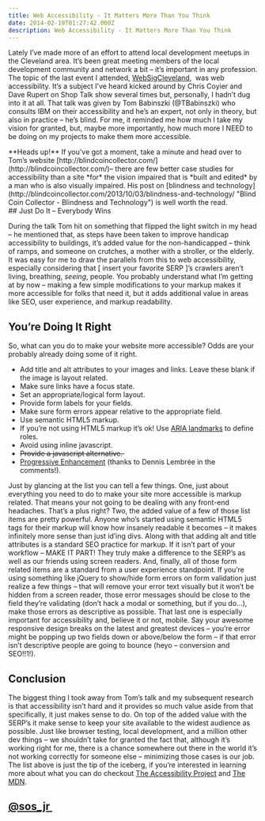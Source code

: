 ```yaml
---
title: Web Accessibility - It Matters More Than You Think
date: 2014-02-19T01:27:42.000Z
description: Web Accessibility - It Matters More Than You Think
---
```


Lately I’ve made more of an effort to attend local development meetups in the Cleveland area. It’s been great meeting members of the local development community and network a bit – it’s important in any profession. The topic of the last event I attended, [WebSigCleveland](http://websigcleveland.org 'WebSigCleveland'),  was web accessibility. It’s a subject I’ve heard kicked around by Chris Coyier and Dave Rupert on Shop Talk show several times but, personally, I hadn’t dug into it at all. That talk was given by Tom Babinszki (@TBabinszki) who consults IBM on their accessibility and he’s an expert, not only in theory, but also in practice – he’s blind. For me, it reminded me how much I take my vision for granted, but, maybe more importantly, how much more I NEED to be doing on my projects to make them more accessible.

<div class="alert alert-info"><span class="alert-before"></span><span class="alert-after"></span><div class="alert-wrapper">**Heads up!** If you’ve got a moment, take a minute and head over to Tom’s website [http://blindcoincollector.com/](http://blindcoincollector.com/)– there are few better case studies for accessibility than a site *for* the vision impaired that is *built and edited* by a man who is also visually impaired. His post on [blindness and technology](http://blindcoincollector.com/2013/10/03/blindness-and-technology/ "Blind Coin Collector - Blindness and Technology") is well worth the read.  
<span class="ico-st alert-close"></span></div><div class="clear"></div></div>
## Just Do It – Everybody Wins

During the talk Tom hit on something that flipped the light switch in my head – he mentioned that, as steps have been taken to improve handicap accessibility to buildings, it’s added value for the non-handicapped – think of ramps, and someone on crutches, a mother with a stroller, or the elderly. It was easy for me to draw the parallels from this to web accessibility, especially considering that [ insert your favorite SERP ]’s crawlers aren’t living, breathing, _seeing_, people. You probably understand what I’m getting at by now – making a few simple modifications to your markup makes it more accessible for folks that need it, but it adds additional value in areas like SEO, user experience, and markup readability.

## You’re Doing It Right

So, what can you do to make your website more accessible? Odds are your probably already doing some of it right.

- Add title and alt attributes to your images and links. Leave these blank if the image is layout related.
- Make sure links have a focus state.
- Set an appropriate/logical form layout.
- Provide form labels for your fields.
- Make sure form errors appear relative to the appropriate field.
- Use semantic HTML5 markup.
- If you’re not using HTML5 markup it’s ok! Use [ARIA landmarks](http://www.w3.org/WAI/GL/wiki/Using_ARIA_landmarks_to_identify_regions_of_a_page 'ARIA Landmarks') to define roles.
- Avoid using inline javascript.
- <del>Provide a javascript alternative. </del>
- [Progressive Enhancement](http://alistapart.com/article/progressiveenhancementwithjavascript 'Progressive Enhancement with Javascript') (thanks to Dennis Lembrée in the comments!).

Just by glancing at the list you can tell a few things. One, just about everything you need to do to make your site more accessible is markup related. That means your not going to be dealing with any front-end headaches. That’s a plus right? Two, the added value of a few of those list items are pretty powerful. Anyone who’s started using semantic HTML5 tags for their markup will know how insanely readable it becomes – it makes infinitely more sense than just id’ing divs. Along with that adding alt and title attributes is a standard SEO practice for markup. If it isn’t part of your workflow – MAKE IT PART! They truly make a difference to the SERP’s as well as our friends using screen readers. And, finally, all of those form related items are a standard from a user experience standpoint. If you’re using something like jQuery to show/hide form errors on form validation just realize a few things – that will remove your error text visually but it won’t be hidden from a screen reader, those error messages should be close to the field they’re validating (don’t hack a modal or something, but if you do…), make those errors as descriptive as possible. That last one is especially important for accessibility and, believe it or not, mobile. Say your awesome responsive design breaks on the latest and greatest devices – you’re error might be popping up two fields down or above/below the form – if that error isn’t descriptive people are going to bounce (heyo – conversion and SEO!!1!).

## Conclusion

The biggest thing I took away from Tom’s talk and my subsequent research is that accessibility isn’t hard and it provides so much value aside from that specifically, it just makes sense to do. On top of the added value with the SERP’s it make sense to keep your site available to the widest audience as possible. Just like browser testing, local development, and a million other dev things – we shouldn’t take for granted the fact that, although it’s working right for me, there is a chance somewhere out there in the world it’s not working correctly for someone else – minimizing those cases is our job. The list above is just the tip of the iceberg, if you’re interested in learning more about what you can do checkout [The Accessibility Project](http://a11yproject.com/ 'The Accessibility Project') and [The MDN](https://developer.mozilla.org/en-US/docs/Web/Accessibility/ARIA 'ARIA - The Mozilla Developer Network').

## [<span class="screen-name">@sos_jr</span> ](https://twitter.com/sos_jr)
